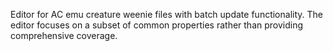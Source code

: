 Editor for AC emu creature weenie files with batch update functionality. The editor focuses on a subset of common properties rather than providing comprehensive coverage.
